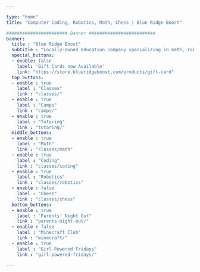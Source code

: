 ```yaml
---

type: "home"
title: "Computer Coding, Robotics, Math, Chess | Blue Ridge Boost"

####################### Banner #########################
banner:
  title : "Blue Ridge Boost"
  subtitle : "Locally-owned education company specializing in math, robotics, computing, and chess."
  special_buttons:
  - enable: false
    label: 'Gift Cards now Available'
    link: "https://store.blueridgeboost.com/products/gift-card"
  top_buttons:
  - enable : true
    label : "Classes"
    link : "classes/"
  - enable : true
    label : "Camps"
    link : "camps/"
  - enable : true
    label : "Tutoring"
    link : "tutoring/"
  middle_buttons:
  - enable : true
    label : "Math"
    link : "classes/math"
  - enable : true
    label : "Coding"
    link : "classes/coding"
  - enable : true
    label : "Robotics"
    link : "classes/robotics"
  - enable : false
    label : "Chess"
    link : "classes/chess"
  bottom_buttons:
  - enable : true
    label : "Parents' Night Out"
    link : "parents-night-out/"
  - enable : false
    label : "Minecraft Club"
    link : "minecraft/"
  - enable : true
    label : "Girl-Powered Fridays"
    link : "girl-powered-fridays/"

---
```

